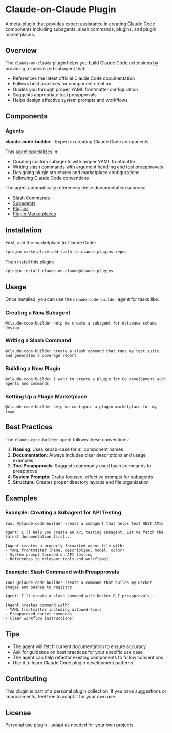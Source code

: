 # Claude-on-Claude Plugin

A meta-plugin that provides expert assistance in creating Claude Code components including subagents, slash commands, plugins, and plugin marketplaces.

## Overview

The `claude-on-claude` plugin helps you build Claude Code extensions by providing a specialized subagent that:

- References the latest official Claude Code documentation
- Follows best practices for component creation
- Guides you through proper YAML frontmatter configuration
- Suggests appropriate tool preapprovals
- Helps design effective system prompts and workflows

## Components

### Agents

**claude-code-builder** - Expert in creating Claude Code components

This agent specializes in:
- Creating custom subagents with proper YAML frontmatter
- Writing slash commands with argument handling and tool preapprovals
- Designing plugin structures and marketplace configurations
- Following Claude Code conventions

The agent automatically references these documentation sources:
- [Slash Commands](https://docs.claude.com/en/docs/claude-code/slash-commands.md)
- [Subagents](https://docs.claude.com/en/docs/claude-code/sub-agents.md)
- [Plugins](https://docs.claude.com/en/docs/claude-code/plugins.md)
- [Plugin Marketplaces](https://docs.claude.com/en/docs/claude-code/plugin-marketplaces.md)

## Installation

First, add the marketplace to Claude Code:

```bash
/plugin marketplace add <path-to-claude-plugins-repo>
```

Then install this plugin:

```bash
/plugin install claude-on-claude@claude-plugins
```

## Usage

Once installed, you can use the `claude-code-builder` agent for tasks like:

### Creating a New Subagent

```
@claude-code-builder help me create a subagent for database schema design
```

### Writing a Slash Command

```
@claude-code-builder create a slash command that runs my test suite and generates a coverage report
```

### Building a New Plugin

```
@claude-code-builder I want to create a plugin for Go development with agents and commands
```

### Setting Up a Plugin Marketplace

```
@claude-code-builder help me configure a plugin marketplace for my team
```

## Best Practices

The `claude-code-builder` agent follows these conventions:

1. **Naming**: Uses kebab-case for all component names
2. **Documentation**: Always includes clear descriptions and usage examples
3. **Tool Preapprovals**: Suggests commonly used bash commands to preapprove
4. **System Prompts**: Crafts focused, effective prompts for subagents
5. **Structure**: Creates proper directory layouts and file organization

## Examples

### Example: Creating a Subagent for API Testing

```
You: @claude-code-builder create a subagent that helps test REST APIs

Agent: I'll help you create an API testing subagent. Let me fetch the latest documentation first...

[Agent creates a properly formatted agent file with:
- YAML frontmatter (name, description, model, color)
- System prompt focused on API testing
- References to relevant tools and workflows]
```

### Example: Slash Command with Preapprovals

```
You: @claude-code-builder create a command that builds my Docker images and pushes to registry

Agent: I'll create a slash command with Docker CLI preapprovals...

[Agent creates command with:
- YAML frontmatter including allowed-tools
- Preapproved docker commands
- Clear workflow instructions]
```

## Tips

- The agent will fetch current documentation to ensure accuracy
- Ask for guidance on best practices for your specific use case
- The agent can help refactor existing components to follow conventions
- Use it to learn Claude Code plugin development patterns

## Contributing

This plugin is part of a personal plugin collection. If you have suggestions or improvements, feel free to adapt it for your own use.

## License

Personal use plugin - adapt as needed for your own projects.
